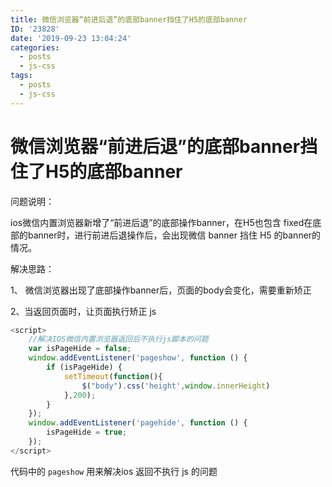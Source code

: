 ```yaml
---
title: 微信浏览器“前进后退”的底部banner挡住了H5的底部banner
ID: '23828'
date: '2019-09-23 13:04:24'
categories:
  - posts
  - js-css
tags:
  - posts
  - js-css
---
```


# 微信浏览器“前进后退”的底部banner挡住了H5的底部banner

问题说明：

ios微信内置浏览器新增了“前进后退”的底部操作banner，在H5也包含 fixed在底部的banner时，进行前进后退操作后，会出现微信 banner 挡住 H5 的banner的情况。

解决思路：

1、 微信浏览器出现了底部操作banner后，页面的body会变化，需要重新矫正

2、当返回页面时，让页面执行矫正 js

``` js 
<script>
    //解决IOS微信内置浏览器返回后不执行js脚本的问题
    var isPageHide = false;
    window.addEventListener('pageshow', function () {
        if (isPageHide) {
            setTimeout(function(){
                $("body").css('height',window.innerHeight)
            },200);
        }
    });
    window.addEventListener('pagehide', function () {
        isPageHide = true;
    });
</script>
```

代码中的 `pageshow` 用来解决ios 返回不执行 js 的问题
 
 
 
 
 
